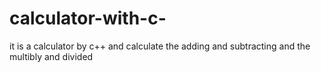 # calculator-with-c-
it is a calculator by c++ and calculate the adding and subtracting and the multibly and divided
